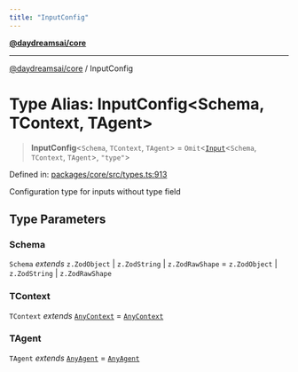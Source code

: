 ```yaml
---
title: "InputConfig"
---
```


[**@daydreamsai/core**](./api-reference.md)

***

[@daydreamsai/core](./api-reference.md) / InputConfig

# Type Alias: InputConfig\<Schema, TContext, TAgent\>

> **InputConfig**\<`Schema`, `TContext`, `TAgent`\> = `Omit`\<[`Input`](./Input.md)\<`Schema`, `TContext`, `TAgent`\>, `"type"`\>

Defined in: [packages/core/src/types.ts:913](https://github.com/dojoengine/daydreams/blob/95678f46ea3908883ec80d853a28c9f23ca4f5c2/packages/core/src/types.ts#L913)

Configuration type for inputs without type field

## Type Parameters

### Schema

`Schema` *extends* `z.ZodObject` \| `z.ZodString` \| `z.ZodRawShape` = `z.ZodObject` \| `z.ZodString` \| `z.ZodRawShape`

### TContext

`TContext` *extends* [`AnyContext`](./AnyContext.md) = [`AnyContext`](./AnyContext.md)

### TAgent

`TAgent` *extends* [`AnyAgent`](./AnyAgent.md) = [`AnyAgent`](./AnyAgent.md)
